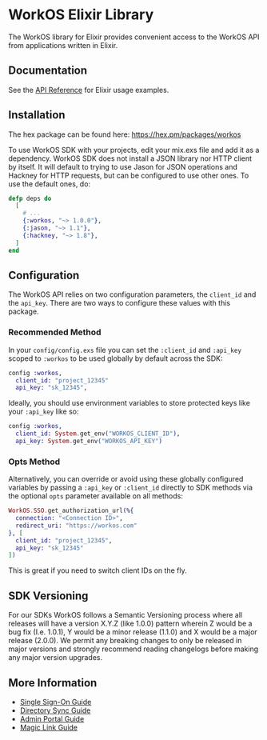 # WorkOS Elixir Library

The WorkOS library for Elixir provides convenient access to the WorkOS API from applications written in Elixir.

## Documentation

See the [API Reference](https://workos.com/docs/reference/client-libraries) for Elixir usage examples.

## Installation

The hex package can be found here: https://hex.pm/packages/workos

To use WorkOS SDK with your projects, edit your mix.exs file and add it as a dependency. WorkOS SDK does not install a JSON library nor HTTP client by itself. It will default to trying to use Jason for JSON operations and Hackney for HTTP requests, but can be configured to use other ones. To use the default ones, do:

```ex
defp deps do
  [
    # ...
    {:workos, "~> 1.0.0"},
    {:jason, "~> 1.1"},
    {:hackney, "~> 1.8"},
  ]
end
```

## Configuration

The WorkOS API relies on two configuration parameters, the `client_id` and the `api_key`. There are two ways to configure these values with this package.

### Recommended Method
In your `config/config.exs` file you can set the `:client_id` and `:api_key` scoped to `:workos` to be used globally by default across the SDK:

```ex
config :workos,
  client_id: "project_12345"
  api_key: "sk_12345",
```

Ideally, you should use environment variables to store protected keys like your `:api_key` like so:

```ex
config :workos,
  client_id: System.get_env("WORKOS_CLIENT_ID"),
  api_key: System.get_env("WORKOS_API_KEY")
```

### Opts Method
Alternatively, you can override or avoid using these globally configured variables by passing a `:api_key` or `:client_id` directly to SDK methods via the optional `opts` parameter available on all methods:

```ex
WorkOS.SSO.get_authorization_url(%{
  connection: "<Connection ID>",
  redirect_uri: "https://workos.com"
}, [
  client_id: "project_12345",
  api_key: "sk_12345"
])
```
This is great if you need to switch client IDs on the fly.

## SDK Versioning

For our SDKs WorkOS follows a Semantic Versioning process where all releases will have a version X.Y.Z (like 1.0.0) pattern wherein Z would be a bug fix (I.e. 1.0.1), Y would be a minor release (1.1.0) and X would be a major release (2.0.0). We permit any breaking changes to only be released in major versions and strongly recommend reading changelogs before making any major version upgrades.

## More Information

* [Single Sign-On Guide](https://workos.com/docs/sso/guide)
* [Directory Sync Guide](https://workos.com/docs/directory-sync/guide)
* [Admin Portal Guide](https://workos.com/docs/admin-portal/guide)
* [Magic Link Guide](https://workos.com/docs/magic-link/guide)

